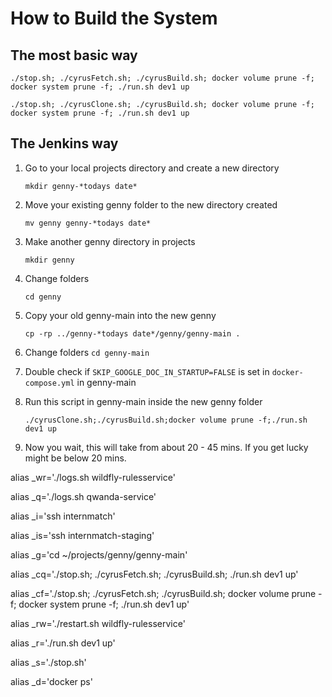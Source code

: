 # How to Build the System

## The most basic way

`./stop.sh; ./cyrusFetch.sh; ./cyrusBuild.sh; docker volume prune -f; docker system prune -f; ./run.sh dev1 up`

`./stop.sh; ./cyrusClone.sh; ./cyrusBuild.sh; docker volume prune -f; docker system prune -f; ./run.sh dev1 up`

## The Jenkins way
1. Go to your local projects directory and create a new directory 

    `mkdir genny-*todays date*`

2. Move your existing genny folder to the new directory created 

    `mv genny genny-*todays date*`

3. Make another genny directory in projects 

    `mkdir genny`
    
4. Change folders

    `cd genny`
5. Copy your old genny-main into the new genny 

    `cp -rp ../genny-*todays date*/genny/genny-main .`
6. Change folders
    `cd genny-main`
7. Double check if `SKIP_GOOGLE_DOC_IN_STARTUP=FALSE` is set in `docker-compose.yml` in genny-main

8. Run this script in genny-main inside the new genny folder 
    
    `./cyrusClone.sh;./cyrusBuild.sh;docker volume prune -f;./run.sh dev1 up`

9. Now you wait, this will take from about 20 - 45 mins. If you get lucky might be below 20 mins.



alias _wr='./logs.sh wildfly-rulesservice'

alias _q='./logs.sh qwanda-service'

alias _i='ssh internmatch'

alias _is='ssh internmatch-staging'

alias _g='cd ~/projects/genny/genny-main'

alias _cq='./stop.sh; ./cyrusFetch.sh; ./cyrusBuild.sh; ./run.sh dev1 up'

alias _cf='./stop.sh; ./cyrusFetch.sh; ./cyrusBuild.sh; docker volume prune -f; docker system prune -f; ./run.sh dev1 up'

alias _rw='./restart.sh wildfly-rulesservice'

alias _r='./run.sh dev1 up'

alias _s='./stop.sh'

alias _d='docker ps'